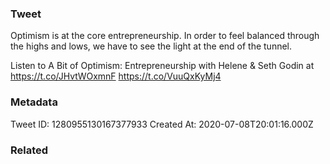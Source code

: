 ### Tweet
Optimism is at the core entrepreneurship. In order to feel balanced through the highs and lows, we have to see the light at the end of the tunnel.

Listen to A Bit of Optimism: Entrepreneurship with Helene &amp; Seth Godin at https://t.co/JHvtWOxmnF https://t.co/VuuQxKyMj4

### Metadata
Tweet ID: 1280955130167377933
Created At: 2020-07-08T20:01:16.000Z

### Related

